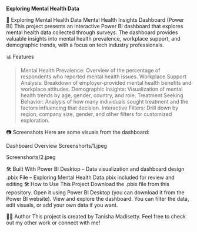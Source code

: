**Exploring Mental Health Data**

🧠 Exploring Mental Health Data
Mental Health Insights Dashboard (Power BI)
This project presents an interactive Power BI dashboard that explores mental health data collected through surveys. The dashboard provides valuable insights into mental health prevalence, workplace support, and demographic trends, with a focus on tech industry professionals.

📊 Features
> Mental Health Prevalence: Overview of the percentage of respondents who reported mental health issues.
> Workplace Support Analysis: Breakdown of employer-provided mental health benefits and workplace attitudes.
> Demographic Insights: Visualization of mental health trends by age, gender, country, and role.
> Treatment Seeking Behavior: Analysis of how many individuals sought treatment and the factors influencing that decision.
> Interactive Filters: Drill down by region, company size, gender, and other filters for customized exploration.

📷 Screenshots
Here are some visuals from the dashboard:

Dashboard Overview
Screenshorts/1.jpeg

Screenshorts/2.jpeg

🛠️ Built With
Power BI Desktop – Data visualization and dashboard design
.pbix File – Exploring Mental Health Data.pbix included for review and editing
🛠 How to Use This Project
Download the .pbix file from this repository.
Open it using Power BI Desktop (you can download it from the Power BI website).
View and explore the dashboard.
You can filter the data, edit visuals, or add your own data if you want.

🧑‍💻 Author
This project is created by Tanisha Madisetty.
Feel free to check out my other work or connect with me!

